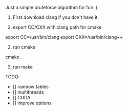 Just a simple bruteforce algorithm for fun :) 

1) First download clang if you don't have it.

2) export CC/CXX with clang path for cmake

export CC=/usr/bin/clang
export CXX=/usr/bin/clang++

2) run cmake 

cmake .

3) run make

TODO:

- [] rainbow tables
- [] multithreads
- [] CUDA
- [] improve options